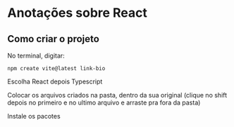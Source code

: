 # Anotações sobre React

## Como criar o projeto

No terminal, digitar:
```
npm create vite@latest link-bio
```
Escolha React depois Typescript

Colocar os arquivos criados na pasta, dentro da sua original (clique no shift depois no primeiro e no ultimo arquivo e arraste pra fora da pasta)


Instale os pacotes